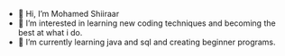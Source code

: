 - 👋 Hi, I’m Mohamed Shiiraar
- 👀 I’m interested in learning new coding techniques and becoming the best at what i do.
- 🌱 I’m currently learning java and sql and creating beginner programs.

<!---
MohamedShiiraar/MohamedShiiraar is a ✨ special ✨ repository because its `README.md` (this file) appears on your GitHub profile.
You can click the Preview link to take a look at your changes.
--->
